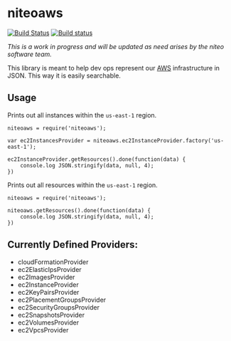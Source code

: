 niteoaws
========
[![Build Status](https://travis-ci.org/NiteoSoftware/niteoaws.svg?branch=master)](https://travis-ci.org/NiteoSoftware/niteoaws)
[![Build status](https://ci.appveyor.com/api/projects/status/h1dmwhsf11ymnven?svg=true)](https://ci.appveyor.com/project/NiteoBuildBot/niteoaws)

*This is a work in progress and will be updated as need arises by the niteo software team.*

This library is meant to help dev ops represent our [AWS](http://aws.amazon.com/) infrastructure in JSON.  This way it is easily searchable.

Usage
-----

Prints out all instances within the `us-east-1` region.

```
niteoaws = require('niteoaws');

var ec2InstancesProvider = niteoaws.ec2InstanceProvider.factory('us-east-1');

ec2InstanceProvider.getResources().done(function(data) {
	console.log JSON.stringify(data, null, 4);	
})
```

Prints out all resources within the `us-east-1` region.

```
niteoaws = require('niteoaws');

niteoaws.getResources().done(function(data) {
	console.log JSON.stringify(data, null, 4);	
})
```

Currently Defined Providers:
---------------------------

-	cloudFormationProvider
-	ec2ElasticIpsProvider
-	ec2ImagesProvider
-	ec2InstanceProvider
-	ec2KeyPairsProvider
-	ec2PlacementGroupsProvider
-	ec2SecurityGroupsProvider
-	ec2SnapshotsProvider
-	ec2VolumesProvider
-	ec2VpcsProvider